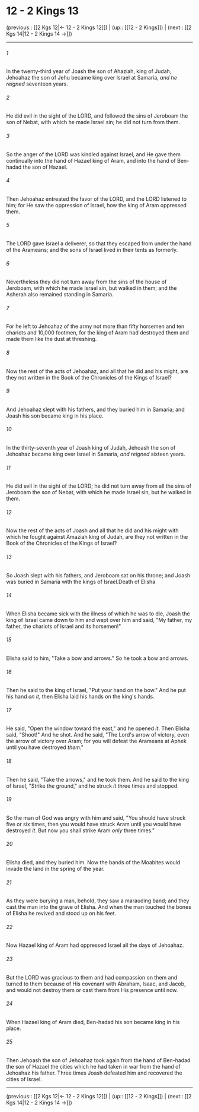 # 12 - 2 Kings 13

(previous:: [[2 Kgs 12|← 12 - 2 Kings 12]]) | (up:: [[12 - 2 Kings]]) | (next:: [[2 Kgs 14|12 - 2 Kings 14 →]])

***


###### 1 
In the twenty-third year of Joash the son of Ahaziah, king of Judah, Jehoahaz the son of Jehu became king over Israel at Samaria, _and he reigned_ seventeen years. 

###### 2 
He did evil in the sight of the LORD, and followed the sins of Jeroboam the son of Nebat, with which he made Israel sin; he did not turn from them. 

###### 3 
So the anger of the LORD was kindled against Israel, and He gave them continually into the hand of Hazael king of Aram, and into the hand of Ben-hadad the son of Hazael. 

###### 4 
Then Jehoahaz entreated the favor of the LORD, and the LORD listened to him; for He saw the oppression of Israel, how the king of Aram oppressed them. 

###### 5 
The LORD gave Israel a deliverer, so that they escaped from under the hand of the Arameans; and the sons of Israel lived in their tents as formerly. 

###### 6 
Nevertheless they did not turn away from the sins of the house of Jeroboam, with which he made Israel sin, but walked in them; and the Asherah also remained standing in Samaria. 

###### 7 
For he left to Jehoahaz of the army not more than fifty horsemen and ten chariots and 10,000 footmen, for the king of Aram had destroyed them and made them like the dust at threshing. 

###### 8 
Now the rest of the acts of Jehoahaz, and all that he did and his might, are they not written in the Book of the Chronicles of the Kings of Israel? 

###### 9 
And Jehoahaz slept with his fathers, and they buried him in Samaria; and Joash his son became king in his place. 

###### 10 
In the thirty-seventh year of Joash king of Judah, Jehoash the son of Jehoahaz became king over Israel in Samaria, _and reigned_ sixteen years. 

###### 11 
He did evil in the sight of the LORD; he did not turn away from all the sins of Jeroboam the son of Nebat, with which he made Israel sin, but he walked in them. 

###### 12 
Now the rest of the acts of Joash and all that he did and his might with which he fought against Amaziah king of Judah, are they not written in the Book of the Chronicles of the Kings of Israel? 

###### 13 
So Joash slept with his fathers, and Jeroboam sat on his throne; and Joash was buried in Samaria with the kings of Israel.Death of Elisha 

###### 14 
When Elisha became sick with the illness of which he was to die, Joash the king of Israel came down to him and wept over him and said, "My father, my father, the chariots of Israel and its horsemen!" 

###### 15 
Elisha said to him, "Take a bow and arrows." So he took a bow and arrows. 

###### 16 
Then he said to the king of Israel, "Put your hand on the bow." And he put his hand _on it_, then Elisha laid his hands on the king's hands. 

###### 17 
He said, "Open the window toward the east," and he opened _it_. Then Elisha said, "Shoot!" And he shot. And he said, "The Lord's arrow of victory, even the arrow of victory over Aram; for you will defeat the Arameans at Aphek until you have destroyed _them_." 

###### 18 
Then he said, "Take the arrows," and he took them. And he said to the king of Israel, "Strike the ground," and he struck _it_ three times and stopped. 

###### 19 
So the man of God was angry with him and said, "You should have struck five or six times, then you would have struck Aram until you would have destroyed _it_. But now you shall strike Aram _only_ three times." 

###### 20 
Elisha died, and they buried him. Now the bands of the Moabites would invade the land in the spring of the year. 

###### 21 
As they were burying a man, behold, they saw a marauding band; and they cast the man into the grave of Elisha. And when the man touched the bones of Elisha he revived and stood up on his feet. 

###### 22 
Now Hazael king of Aram had oppressed Israel all the days of Jehoahaz. 

###### 23 
But the LORD was gracious to them and had compassion on them and turned to them because of His covenant with Abraham, Isaac, and Jacob, and would not destroy them or cast them from His presence until now. 

###### 24 
When Hazael king of Aram died, Ben-hadad his son became king in his place. 

###### 25 
Then Jehoash the son of Jehoahaz took again from the hand of Ben-hadad the son of Hazael the cities which he had taken in war from the hand of Jehoahaz his father. Three times Joash defeated him and recovered the cities of Israel.

***

(previous:: [[2 Kgs 12|← 12 - 2 Kings 12]]) | (up:: [[12 - 2 Kings]]) | (next:: [[2 Kgs 14|12 - 2 Kings 14 →]])
